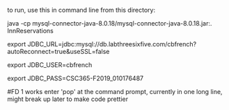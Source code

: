 to run, use this in command line from this directory:

java -cp mysql-connector-java-8.0.18/mysql-connector-java-8.0.18.jar:. InnReservations

export JDBC_URL=jdbc:mysql://db.labthreesixfive.com/cbfrench?autoReconnect=true\&useSSL=false

export JDBC_USER=cbfrench

export JDBC_PASS=CSC365-F2019_010176487


#FD 1 works
enter 'pop' at the command prompt, currently in one long line, might break up later to make code prettier
